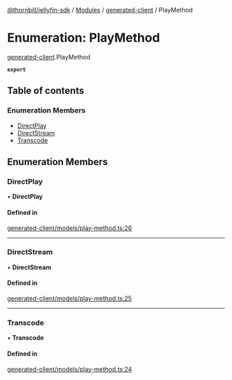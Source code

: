 [@thornbill/jellyfin-sdk](../README.md) / [Modules](../modules.md) / [generated-client](../modules/generated_client.md) / PlayMethod

# Enumeration: PlayMethod

[generated-client](../modules/generated_client.md).PlayMethod

**`export`**

## Table of contents

### Enumeration Members

- [DirectPlay](generated_client.PlayMethod.md#directplay)
- [DirectStream](generated_client.PlayMethod.md#directstream)
- [Transcode](generated_client.PlayMethod.md#transcode)

## Enumeration Members

### DirectPlay

• **DirectPlay**

#### Defined in

[generated-client/models/play-method.ts:26](https://github.com/jellyfin/jellyfin-sdk-typescript/blob/7402732/src/generated-client/models/play-method.ts#L26)

___

### DirectStream

• **DirectStream**

#### Defined in

[generated-client/models/play-method.ts:25](https://github.com/jellyfin/jellyfin-sdk-typescript/blob/7402732/src/generated-client/models/play-method.ts#L25)

___

### Transcode

• **Transcode**

#### Defined in

[generated-client/models/play-method.ts:24](https://github.com/jellyfin/jellyfin-sdk-typescript/blob/7402732/src/generated-client/models/play-method.ts#L24)

